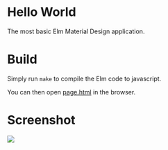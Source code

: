 # Hello World

The most basic Elm Material Design application.

# Build

Simply run `make` to compile the Elm code to javascript.

You can then open [page.html](page.html) in the browser.

# Screenshot

<img src="https://raw.githubusercontent.com/berenddeboer/elm-mdc/hello-world-readme/examples/hello-world/screenshot.png" />
